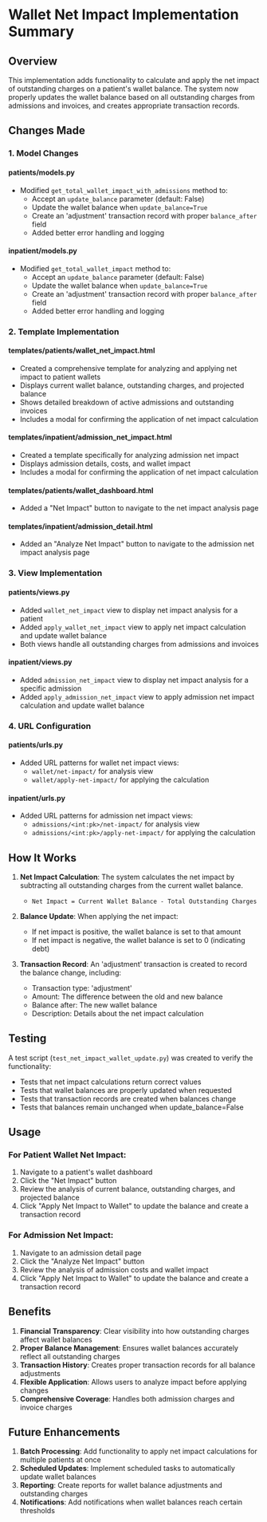 # Wallet Net Impact Implementation Summary

## Overview
This implementation adds functionality to calculate and apply the net impact of outstanding charges on a patient's wallet balance. The system now properly updates the wallet balance based on all outstanding charges from admissions and invoices, and creates appropriate transaction records.

## Changes Made

### 1. Model Changes

#### patients/models.py
- Modified `get_total_wallet_impact_with_admissions` method to:
  - Accept an `update_balance` parameter (default: False)
  - Update the wallet balance when `update_balance=True`
  - Create an 'adjustment' transaction record with proper `balance_after` field
  - Added better error handling and logging

#### inpatient/models.py
- Modified `get_total_wallet_impact` method to:
  - Accept an `update_balance` parameter (default: False)
  - Update the wallet balance when `update_balance=True`
  - Create an 'adjustment' transaction record with proper `balance_after` field
  - Added better error handling and logging

### 2. Template Implementation

#### templates/patients/wallet_net_impact.html
- Created a comprehensive template for analyzing and applying net impact to patient wallets
- Displays current wallet balance, outstanding charges, and projected balance
- Shows detailed breakdown of active admissions and outstanding invoices
- Includes a modal for confirming the application of net impact calculation

#### templates/inpatient/admission_net_impact.html
- Created a template specifically for analyzing admission net impact
- Displays admission details, costs, and wallet impact
- Includes a modal for confirming the application of net impact calculation

#### templates/patients/wallet_dashboard.html
- Added a "Net Impact" button to navigate to the net impact analysis page

#### templates/inpatient/admission_detail.html
- Added an "Analyze Net Impact" button to navigate to the admission net impact analysis page

### 3. View Implementation

#### patients/views.py
- Added `wallet_net_impact` view to display net impact analysis for a patient
- Added `apply_wallet_net_impact` view to apply net impact calculation and update wallet balance
- Both views handle all outstanding charges from admissions and invoices

#### inpatient/views.py
- Added `admission_net_impact` view to display net impact analysis for a specific admission
- Added `apply_admission_net_impact` view to apply admission net impact calculation and update wallet balance

### 4. URL Configuration

#### patients/urls.py
- Added URL patterns for wallet net impact views:
  - `wallet/net-impact/` for analysis view
  - `wallet/apply-net-impact/` for applying the calculation

#### inpatient/urls.py
- Added URL patterns for admission net impact views:
  - `admissions/<int:pk>/net-impact/` for analysis view
  - `admissions/<int:pk>/apply-net-impact/` for applying the calculation

## How It Works

1. **Net Impact Calculation**: The system calculates the net impact by subtracting all outstanding charges from the current wallet balance.
   - `Net Impact = Current Wallet Balance - Total Outstanding Charges`

2. **Balance Update**: When applying the net impact:
   - If net impact is positive, the wallet balance is set to that amount
   - If net impact is negative, the wallet balance is set to 0 (indicating debt)

3. **Transaction Record**: An 'adjustment' transaction is created to record the balance change, including:
   - Transaction type: 'adjustment'
   - Amount: The difference between the old and new balance
   - Balance after: The new wallet balance
   - Description: Details about the net impact calculation

## Testing

A test script (`test_net_impact_wallet_update.py`) was created to verify the functionality:
- Tests that net impact calculations return correct values
- Tests that wallet balances are properly updated when requested
- Tests that transaction records are created when balances change
- Tests that balances remain unchanged when update_balance=False

## Usage

### For Patient Wallet Net Impact:
1. Navigate to a patient's wallet dashboard
2. Click the "Net Impact" button
3. Review the analysis of current balance, outstanding charges, and projected balance
4. Click "Apply Net Impact to Wallet" to update the balance and create a transaction record

### For Admission Net Impact:
1. Navigate to an admission detail page
2. Click the "Analyze Net Impact" button
3. Review the analysis of admission costs and wallet impact
4. Click "Apply Net Impact to Wallet" to update the balance and create a transaction record

## Benefits

1. **Financial Transparency**: Clear visibility into how outstanding charges affect wallet balances
2. **Proper Balance Management**: Ensures wallet balances accurately reflect all outstanding charges
3. **Transaction History**: Creates proper transaction records for all balance adjustments
4. **Flexible Application**: Allows users to analyze impact before applying changes
5. **Comprehensive Coverage**: Handles both admission charges and invoice charges

## Future Enhancements

1. **Batch Processing**: Add functionality to apply net impact calculations for multiple patients at once
2. **Scheduled Updates**: Implement scheduled tasks to automatically update wallet balances
3. **Reporting**: Create reports for wallet balance adjustments and outstanding charges
4. **Notifications**: Add notifications when wallet balances reach certain thresholds